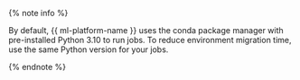 {% note info %}

By default, {{ ml-platform-name }} uses the conda package manager with pre-installed Python 3.10 to run jobs. To reduce environment migration time, use the same Python version for your jobs.

{% endnote %}